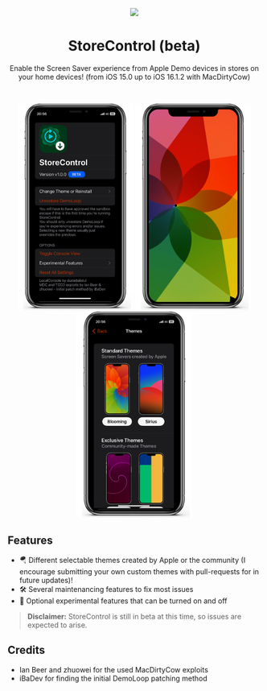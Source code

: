 <p align="center">
  <img src='https://raw.githubusercontent.com/Swifticul/StoreControl/main/Documentation/Images/F64A45F8-CFDF-425A-B9EF-CDAA520D2F35.png' width="100">
</p>
<h1 align="center">StoreControl (beta)</h1>
<p align="center">Enable the Screen Saver experience from Apple Demo devices in stores on your home devices! (from iOS 15.0 up to iOS 16.1.2 with MacDirtyCow)</p>
&nbsp;
<p align="center">
<img src='https://github.com/Swifticul/StoreControl/raw/main/Documentation/Images/home.png' width="230">
<img src='https://github.com/Swifticul/StoreControl/raw/main/Documentation/Images/saver.png' width="230">
<img src='https://github.com/Swifticul/StoreControl/raw/main/Documentation/Images/themes.png' width="230">
</p>

## Features
- 🪂 Different selectable themes created by Apple or the community (I encourage submitting your own custom themes with pull-requests for in future updates)!
- 🛠️ Several maintenancing features to fix most issues
- 🧪 Optional experimental features that can be turned on and off

> __Disclaimer:__ StoreControl is still in beta at this time, so issues are expected to arise.

## Credits
- Ian Beer and zhuowei for the used MacDirtyCow exploits
- iBaDev for finding the initial DemoLoop patching method

